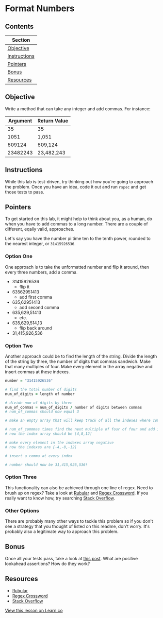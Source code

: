 

# Format Numbers

## Contents

|Section|
|-------|
|[Objective](#objective)|
|[Instructions](#instructions)|
|[Pointers](#pointers)|
|[Bonus](#bonus)|
|[Resources](#resources)|

## Objective

Write a method that can take any integer and add commas. For instance:

| Argument | Return Value |
|----------|--------------|
| 35       | 35           |
| 1051     | 1,051        |
| 609124   | 609,124      |
| 23482243 | 23,482,243   |

## Instructions

While this lab is test-driven, try thinking out how you're going to approach the problem. Once you have an idea, code it out and run `rspec` and get those tests to pass.

## Pointers

To get started on this lab, it might help to think about you, as a human, do when you have to add commas to a long number. There are a couple of different, eqally valid, approaches.

Let's say you have the number pi time ten to the tenth power, rounded to the nearest integer, or `31415926536`.

### Option One

One approach is to take the unformatted number and flip it around, then every three numbers, add a comma.

* 31415926536
  * flip it 
* 63562951413
  * add first comma
* 635,62951413
  * add second comma
* 635,629,51413
  * etc.
* 635,629,514,13
  * flip back around
* 31,415,926,536

### Option Two

Another approach could be to find the length of the string. Divide the length of the string by three, the number of digits that commas sandwich. Make that many multiples of four. Make every element in the array negative and insert commas at these indexes.

```ruby
number = "31415926536"

# find the total number of digits
num_of_digits = length of number

# divide num of digits by three
num_of_commas = num_of_digits / number of digits between commas
# num_of_commas should now equal 3

# make an empty array that will keep track of all the indexes where commas should be inserted

# num_of_commmas times find the next multiple of four of four and add it to the index array
# now the index array should be [4,8,12]

# make every element in the indexes array negative
# now the indexes are [-4,-8,-12]

# insert a comma at every index

# number should now be 31,415,926,536!
```

### Option Three

This functionality can also be achieved through one line of regex. Need to brush up on regex? Take a look at [Rubular](http://rubular.com/) and [Regex Crossword](http://regexcrossword.com/). If you really want to know how, try searching [Stack Overflow](http://stackoverflow.com/).

### Other Options

There are probably many other ways to tackle this problem so if you don't see a strategy that you thought of listed on this readme, don't worry. It's probably also a legitimate way to approach this problem.

## Bonus

Once all your tests pass, take a look at [this post](http://stackoverflow.com/a/721415/2890716). What are positive lookahead assertions? How do they work? 

## Resources

* [Rubular](http://rubular.com/)
* [Regex Crossword](http://regexcrossword.com/)
* [Stack Overflow](http://stackoverflow.com/)

<a href='https://learn.co/lessons/format-numbers' data-visibility='hidden'>View this lesson on Learn.co</a>
